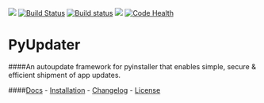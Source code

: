 [![](https://badge.fury.io/py/PyUpdater.svg)](http://badge.fury.io/py/PyUpdater)
[![Build Status](https://travis-ci.org/JMSwag/PyUpdater.svg?branch=master)](https://travis-ci.org/JMSwag/PyUpdater)
[![Build status](https://ci.appveyor.com/api/projects/status/6kex9r8i2625pw9u?svg=true)](https://ci.appveyor.com/project/JMSwag/pyupdater)
[![](https://requires.io/github/JMSwag/PyUpdater/requirements.svg?branch=master)](https://requires.io/github/JMSwag/PyUpdater/requirements/?branch=master)
[![Code Health](https://landscape.io/github/JMSwag/PyUpdater/master/landscape.svg?style=flat)](https://landscape.io/github/JMSwag/PyUpdater/master)

# PyUpdater
####An autoupdate framework for pyinstaller that enables simple, secure & efficient shipment of app updates.

####[Docs](http://www.pyupdater.org) - [Installation](http://www.pyupdater.org/installation) - [Changelog](http://www.pyupdater.org/changelog/) - [License](http://www.pyupdater.org/license/)
